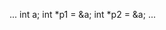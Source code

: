 ...
int a;
int *p1 = &a;
int *p2 = &a;
...
<!--stackedit_data:
eyJwcm9wZXJ0aWVzIjoiZXh0ZW5zaW9uczpcbiAgcHJlc2V0Oi
Bjb21tb25tYXJrXG4iLCJoaXN0b3J5IjpbLTE3Nzk0OTMxMzFd
fQ==
-->